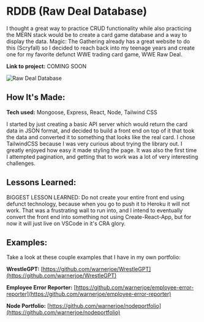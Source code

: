 # RDDB (Raw Deal Database)
I thought a great way to practice CRUD functionality while also practicing the MERN stack would be to create a card game database and a way to display the data. Magic: The Gathering already has a great website to do this (Scryfall) so I decided to reach back into my teenage years and create one for my favorite defunct WWE trading card game, WWE Raw Deal.

**Link to project:** COMING SOON

![Raw Deal Database](![image](https://github.com/user-attachments/assets/a5222177-4f1b-4f1d-a1e6-de7a3041553f)
)

## How It's Made:

**Tech used:** Mongoose, Express, React, Node, Tailwind CSS

I started by just creating a basic API server which would return the card data in JSON format, and decided to build a front end on top of it that took the data and converted it to something that looks like the real card.  I chose TailwindCSS because I was very curious about trying the library out. I greatly enjoyed how easy it made styling the page.  It was also the first time I attempted pagination, and getting that to work was a lot of very interesting challenges.  

## Lessons Learned:

BIGGEST LESSON LEARNED: Do not create your entire front end using defunct technology, because when you go to push it to Heroku it will not work.  That was a frustrating wall to run into, and I intend to eventually convert the front end into something not using Create-React-App, but for now it will just live on VSCode in it's CRA glory.

## Examples:
Take a look at these couple examples that I have in my own portfolio:

**WrestleGPT:** [https://github.com/warnerjoe/WrestleGPT](https://github.com/warnerjoe/WrestleGPT)

**Employee Error Reporter:** [https://github.com/warnerjoe/employee-error-reporter](https://github.com/warnerjoe/employee-error-reporter)

**Node Portfolio:** [https://github.com/warnerjoe/nodeportfolio](https://github.com/warnerjoe/nodeportfolio)
